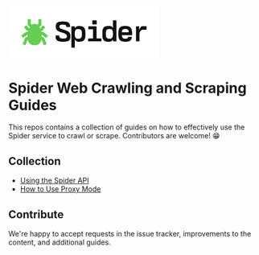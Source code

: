 <a href="https://spider.cloud" target="_blank">
  <picture>
    <source media="(prefers-color-scheme: dark)" srcset="images/spider-logo-github-dark.png" style="max-width: 100%; width: 300px; margin-bottom: 20px">
    <img alt="Spider Logo" src="/images/spider-logo-github-light.png" width="300px">
  </picture>
</a>

# Spider Web Crawling and Scraping Guides
This repos contains a collection of guides on how to effectively use the Spider service to crawl or scrape. Contributors are welcome! 😁

## Collection

- [Using the Spider API](spider-api.md)
- [How to Use Proxy Mode](proxy-mode.md)

## Contribute

We're happy to accept requests in the issue tracker, improvements to the content, and additional guides.
